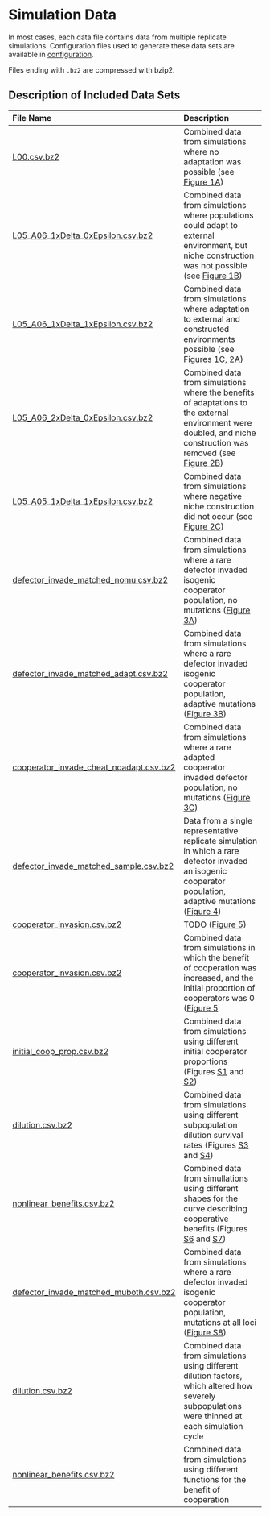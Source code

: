 # Simulation Data

In most cases, each data file contains data from multiple replicate simulations.
Configuration files used to generate these data sets are available in [configuration](../configuration).

Files ending with `.bz2` are compressed with bzip2.


## Description of Included Data Sets

| File Name      | Description                                                |
|:---------------|:-----------------------------------------------------------|
| [L00.csv.bz2](L00.csv.bz2) | Combined data from simulations where no adaptation was possible (see [Figure 1A](../figures/Figure1.png)) |
| [L05_A06_1xDelta_0xEpsilon.csv.bz2](L05_A06_1xDelta_0xEpsilon.csv.bz2) | Combined data from simulations where populations could adapt to external environment, but niche construction was not possible (see [Figure 1B](../figures/Figure1.png)) |
| [L05_A06_1xDelta_1xEpsilon.csv.bz2](L05_A06_1xDelta_1xEpsilon.csv.bz2) | Combined data from simulations where adaptation to external and constructed environments possible (see Figures [1C](../figures/Figure1.png), [2A](../figures/Figure2.png)) |
| [L05_A06_2xDelta_0xEpsilon.csv.bz2](L05_A06_2xDelta_0xEpsilon.csv.bz2) | Combined data from simulations where the benefits of adaptations to the external environment were doubled, and niche construction was removed (see [Figure 2B](../figures/Figure2.png)) |
| [L05_A05_1xDelta_1xEpsilon.csv.bz2](L05_A05_1xDelta_1xEpsilon.csv.bz2) | Combined data from simulations where negative niche construction did not occur (see [Figure 2C](../figures/Figure2.png)) |
| [defector_invade_matched_nomu.csv.bz2](defector_invade_matched_nomu.csv.bz2) | Combined data from simulations where a rare defector invaded isogenic cooperator population, no mutations ([Figure 3A](../figures/Figure3.png)) |
| [defector_invade_matched_adapt.csv.bz2](defector_invade_matched_adapt.csv.bz2) | Combined data from simulations where a rare defector invaded isogenic cooperator population, adaptive mutations ([Figure 3B](../figures/Figure3.png)) |
| [cooperator_invade_cheat_noadapt.csv.bz2](cooperator_invade_cheat_noadapt.csv.bz2) | Combined data from simulations where a rare adapted cooperator invaded defector population, no mutations ([Figure 3C](../figures/Figure3.png)) |
| [defector_invade_matched_sample.csv.bz2](defector_invade_matched_sample.csv.bz2) | Data from a single representative replicate simulation in which a rare defector invaded an isogenic cooperator population, adaptive mutations ([Figure 4](../figures/Figure4.png)) |
| [cooperator_invasion.csv.bz2](cooperator_invasion.csv.bz2) | TODO ([Figure 5](../figures/cooperator_invasion.png)) |
| [cooperator_invasion.csv.bz2](cooperator_invasion.csv.bz2) | Combined data from simulations in which the benefit of cooperation was increased, and the initial proportion of cooperators was 0 ([Figure 5](../figures/cooperator_invasion.png) |
| [initial_coop_prop.csv.bz2](initial_coop_prop.csv.bz2) | Combined data from simulations using different initial cooperator proportions (Figures [S1](../figures/initial_coop_prop.png) and [S2](../figures/initial_coop_prop-integral.png)) |
| [dilution.csv.bz2](dilution.csv.bz2) | Combined data from simulations using different subpopulation dilution survival rates (Figures [S3](../figures/dilution-births.png) and [S4](../figures/dilution-births-integral.png)) |
| [nonlinear_benefits.csv.bz2](nonlinear_benefits.csv.bz2) | Combined data from simullations using different shapes for the curve describing cooperative benefits (Figures [S6](../figures/nonlinear_benefits.png) and [S7](../figures/nonlinear_benefits-integral.png)) |
| [defector_invade_matched_muboth.csv.bz2](defector_invade_matched_muboth.csv.bz2) | Combined data from simulations where a rare defector invaded isogenic cooperator population, mutations at all loci ([Figure S8](../figures/defector_invasion_mu.png)) |
| [dilution.csv.bz2](dilution.csv.bz2) | Combined data from simulations using different dilution factors, which altered how severely subpopulations were thinned at each simulation cycle |
| [nonlinear_benefits.csv.bz2](nonlinear_benefits.csv.bz2) | Combined data from simulations using different functions for the benefit of cooperation |
